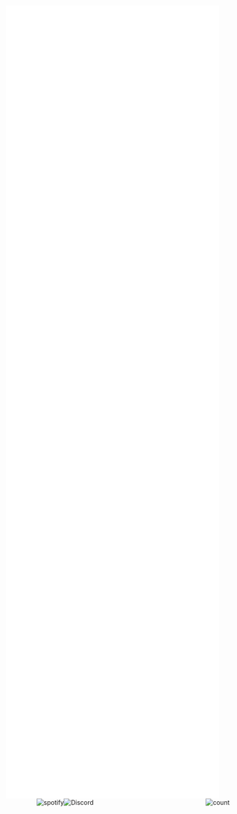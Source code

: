 <img align="left" width="480" alt="metrics" src="/github-metrics.svg">
<img align="right" alt="count" src="https://count.getloli.com/get/@:alensaito1?theme=rule34">


<img src="https://discord-readme-badge.vercel.app/api?id=577808661485977620" alt="Discord" align="right" width=320/>

<img src="https://spotify-github-profile.vercel.app/api/view?uid=31tvn6y7tjpbzwvacw3iitologtq&cover_image=true&theme=default&bar_color=00ff00&bar_color_cover=true" alt="spotify" align="right"/>
